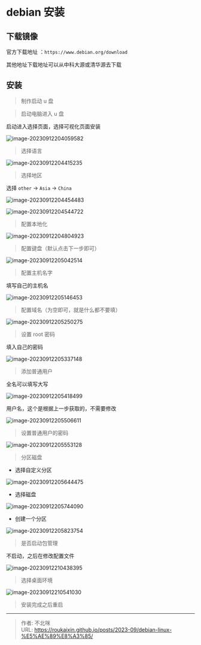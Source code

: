 # debian 安装










## 下载镜像

官方下载地址 ：`https://www.debian.org/download`

其他地址下载地址可以从中科大源或清华源去下载



## 安装

> 制作启动 u 盘



> 启动电脑进入 u 盘

启动进入选择页面，选择可视化页面安装

![image-20230912204059582](./index.assets/image-20230912204059582.png " ")

> 选择语言

![image-20230912204415235](./index.assets/image-20230912204415235.png " ")

> 选择地区

选择 `other`  ->  `Asia`  -> `China`

![image-20230912204454483](./index.assets/image-20230912204454483.png " ")

![image-20230912204544722](./index.assets/image-20230912204544722.png " ")



> 配置本地化

![image-20230912204804923](./index.assets/image-20230912204804923.png " ")



> 配置键盘（默认点击下一步即可）

![image-20230912205042514](./index.assets/image-20230912205042514.png " ")



> 配置主机名字

填写自己的主机名

![image-20230912205146453](./index.assets/image-20230912205146453.png " ")



> 配置域名（为空即可，就是什么都不要填）

![image-20230912205250275](./index.assets/image-20230912205250275.png " ")



> 设置 root 密码

填入自己的密码

![image-20230912205337148](./index.assets/image-20230912205337148.png " ")



> 添加普通用户

全名可以填写大写

![image-20230912205418499](./index.assets/image-20230912205418499.png " ")

用户名，这个是根据上一步获取的，不需要修改

![image-20230912205506611](./index.assets/image-20230912205506611.png " ")



> 设置普通用户的密码

![image-20230912205553128](./index.assets/image-20230912205553128.png " ")



> 分区磁盘

- 选择自定义分区

![image-20230912205644475](./index.assets/image-20230912205644475.png " ")

- 选择磁盘

![image-20230912205744090](./index.assets/image-20230912205744090.png " ")

- 创建一个分区

![image-20230912205823754](./index.assets/image-20230912205823754.png " ")



> 是否启动包管理

不启动，之后在修改配置文件

![image-20230912210438395](./index.assets/image-20230912210438395.png " ")



> 选择桌面环境

![image-20230912210541030](./index.assets/image-20230912210541030.png " ")



> 安装完成之后重启

---

> 作者: 不北咪  
> URL: https://roukaixin.github.io/posts/2023-09/debian-linux-%E5%AE%89%E8%A3%85/  


